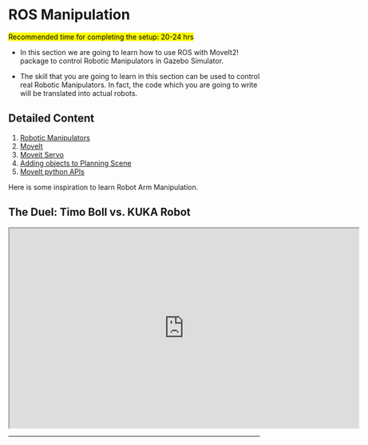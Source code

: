# ROS Manipulation

<mark> Recommended time for completing the setup: 20-24 hrs </mark>

* In this section we are going to learn how to use ROS with MoveIt2! package to control Robotic Manipulators in Gazebo Simulator.
  

* The skill that you are going to learn in this section can be used to control real Robotic Manipulators. In fact, the code which you are going to write will be translated into actual robots.


## Detailed Content
1. [Robotic Manipulators](./robotic_manipulators.md) 
2. [MoveIt](./moveit/moveit.md)
3. [Moveit Servo](moveit_servo.md)
4. [Adding objects to Planning Scene](./adding_object_planning_scene.md)
5. [MoveIt python APIs](./moveit_python_api.md)


Here is some inspiration to learn Robot Arm Manipulation.

## The Duel: Timo Boll vs. KUKA Robot
 <iframe width="700" height="400"
    src="https://www.youtube.com/embed/tIIJME8-au8">
</iframe> 

<br>

--------------